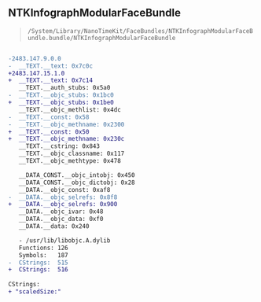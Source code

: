## NTKInfographModularFaceBundle

> `/System/Library/NanoTimeKit/FaceBundles/NTKInfographModularFaceBundle.bundle/NTKInfographModularFaceBundle`

```diff

-2483.147.9.0.0
-  __TEXT.__text: 0x7c0c
+2483.147.15.1.0
+  __TEXT.__text: 0x7c14
   __TEXT.__auth_stubs: 0x5a0
-  __TEXT.__objc_stubs: 0x1bc0
+  __TEXT.__objc_stubs: 0x1be0
   __TEXT.__objc_methlist: 0x4dc
-  __TEXT.__const: 0x58
-  __TEXT.__objc_methname: 0x2300
+  __TEXT.__const: 0x50
+  __TEXT.__objc_methname: 0x230c
   __TEXT.__cstring: 0x843
   __TEXT.__objc_classname: 0x117
   __TEXT.__objc_methtype: 0x478

   __DATA_CONST.__objc_intobj: 0x450
   __DATA_CONST.__objc_dictobj: 0x28
   __DATA.__objc_const: 0xaf8
-  __DATA.__objc_selrefs: 0x8f8
+  __DATA.__objc_selrefs: 0x900
   __DATA.__objc_ivar: 0x48
   __DATA.__objc_data: 0xf0
   __DATA.__data: 0x240

   - /usr/lib/libobjc.A.dylib
   Functions: 126
   Symbols:   187
-  CStrings:  515
+  CStrings:  516
 
CStrings:
+ "scaledSize:"

```
